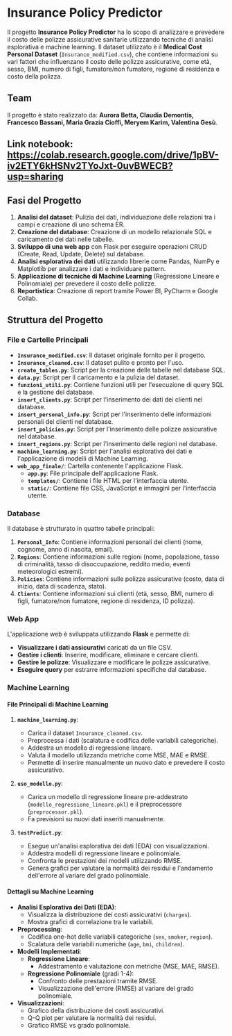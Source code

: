 # Insurance Policy Predictor

Il progetto **Insurance Policy Predictor** ha lo scopo di analizzare e prevedere il costo delle polizze assicurative sanitarie utilizzando tecniche di analisi esplorativa e machine learning. Il dataset utilizzato è il **Medical Cost Personal Dataset** (`Insurance_modified.csv`), che contiene informazioni su vari fattori che influenzano il costo delle polizze assicurative, come età, sesso, BMI, numero di figli, fumatore/non fumatore, regione di residenza e costo della polizza.

## Team

Il progetto è stato realizzato da: **Aurora Betta, Claudia Demontis, Francesco Bassani, Maria Grazia Cioffi, Meryem Karim, Valentina Gesù**.

## Link notebook: https://colab.research.google.com/drive/1pBV-iv2ETY6kHSNv2TYoJxt-0uvBWECB?usp=sharing 

## Fasi del Progetto

1. **Analisi del dataset**: Pulizia dei dati, individuazione delle relazioni tra i campi e creazione di uno schema ER.
2. **Creazione del database**: Creazione di un modello relazionale SQL e caricamento dei dati nelle tabelle.
3. **Sviluppo di una web app** con Flask per eseguire operazioni CRUD (Create, Read, Update, Delete) sul database.
4. **Analisi esplorativa dei dati** utilizzando librerie come Pandas, NumPy e Matplotlib per analizzare i dati e individuare pattern.
5. **Applicazione di tecniche di Machine Learning** (Regressione Lineare e Polinomiale) per prevedere il costo delle polizze.
6. **Reportistica**: Creazione di report tramite Power BI, PyCharm e Google Collab.

## Struttura del Progetto

### File e Cartelle Principali

- **`Insurance_modified.csv`**: Il dataset originale fornito per il progetto.
- **`Insurance_cleaned.csv`**: Il dataset pulito e pronto per l'uso.
- **`create_tables.py`**: Script per la creazione delle tabelle nel database SQL.
- **`data.py`**: Script per il caricamento e la pulizia del dataset.
- **`funzioni_utili.py`**: Contiene funzioni utili per l'esecuzione di query SQL e la gestione del database.
- **`insert_clients.py`**: Script per l'inserimento dei dati dei clienti nel database.
- **`insert_personal_info.py`**: Script per l'inserimento delle informazioni personali dei clienti nel database.
- **`insert_policies.py`**: Script per l'inserimento delle polizze assicurative nel database.
- **`insert_regions.py`**: Script per l'inserimento delle regioni nel database.
- **`machine_learning.py`**: Script per l'analisi esplorativa dei dati e l'applicazione di modelli di Machine Learning.
- **`web_app_finale/`**: Cartella contenente l'applicazione Flask.
  - **`app.py`**: File principale dell'applicazione Flask.
  - **`templates/`**: Contiene i file HTML per l'interfaccia utente.
  - **`static/`**: Contiene file CSS, JavaScript e immagini per l'interfaccia utente.

### Database

Il database è strutturato in quattro tabelle principali:
1. **`Personal_Info`**: Contiene informazioni personali dei clienti (nome, cognome, anno di nascita, email).
2. **`Regions`**: Contiene informazioni sulle regioni (nome, popolazione, tasso di criminalità, tasso di disoccupazione, reddito medio, eventi meteorologici estremi).
3. **`Policies`**: Contiene informazioni sulle polizze assicurative (costo, data di inizio, data di scadenza, stato).
4. **`Clients`**: Contiene informazioni sui clienti (età, sesso, BMI, numero di figli, fumatore/non fumatore, regione di residenza, ID polizza).

### Web App

L'applicazione web è sviluppata utilizzando **Flask** e permette di:
- **Visualizzare i dati assicurativi** caricati da un file CSV.
- **Gestire i clienti**: Inserire, modificare, eliminare e cercare clienti.
- **Gestire le polizze**: Visualizzare e modificare le polizze assicurative.
- **Eseguire query** per estrarre informazioni specifiche dal database.

### Machine Learning

#### File Principali di Machine Learning

1. **`machine_learning.py`**:
   - Carica il dataset `Insurance_cleaned.csv`.
   - Preprocessa i dati (scalatura e codifica delle variabili categoriche).
   - Addestra un modello di regressione lineare.
   - Valuta il modello utilizzando metriche come MSE, MAE e RMSE.
   - Permette di inserire manualmente un nuovo dato e prevedere il costo assicurativo.

2. **`uso_modello.py`**:
   - Carica un modello di regressione lineare pre-addestrato (`modello_regressione_lineare.pkl`) e il preprocessore (`preprocessor.pkl`).
   - Fa previsioni su nuovi dati inseriti manualmente.

3. **`testPredict.py`**:
   - Esegue un'analisi esplorativa dei dati (EDA) con visualizzazioni.
   - Addestra modelli di regressione lineare e polinomiale.
   - Confronta le prestazioni dei modelli utilizzando RMSE.
   - Genera grafici per valutare la normalità dei residui e l'andamento dell'errore al variare del grado polinomiale.

#### Dettagli su Machine Learning

- **Analisi Esplorativa dei Dati (EDA)**:
  - Visualizza la distribuzione dei costi assicurativi (`charges`).
  - Mostra grafici di correlazione tra le variabili.
- **Preprocessing**:
  - Codifica one-hot delle variabili categoriche (`sex`, `smoker`, `region`).
  - Scalatura delle variabili numeriche (`age`, `bmi`, `children`).
- **Modelli Implementati**:
  - **Regressione Lineare**:
    - Addestramento e valutazione con metriche (MSE, MAE, RMSE).
  - **Regressione Polinomiale** (gradi 1-4):
    - Confronto delle prestazioni tramite RMSE.
    - Visualizzazione dell'errore (RMSE) al variare del grado polinomiale.
- **Visualizzazioni**:
  - Grafico della distribuzione dei costi assicurativi.
  - Q-Q plot per valutare la normalità dei residui.
  - Grafico RMSE vs grado polinomiale.




